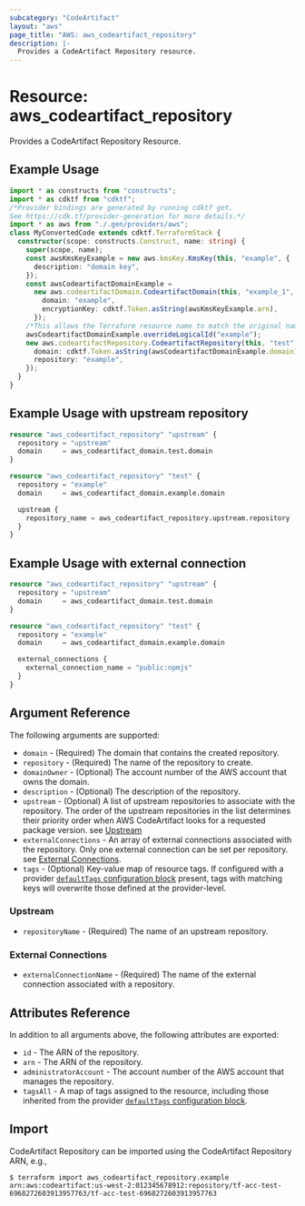 ```yaml
---
subcategory: "CodeArtifact"
layout: "aws"
page_title: "AWS: aws_codeartifact_repository"
description: |-
  Provides a CodeArtifact Repository resource.
---
```


# Resource: aws_codeartifact_repository

Provides a CodeArtifact Repository Resource.

## Example Usage

```typescript
import * as constructs from "constructs";
import * as cdktf from "cdktf";
/*Provider bindings are generated by running cdktf get.
See https://cdk.tf/provider-generation for more details.*/
import * as aws from "./.gen/providers/aws";
class MyConvertedCode extends cdktf.TerraformStack {
  constructor(scope: constructs.Construct, name: string) {
    super(scope, name);
    const awsKmsKeyExample = new aws.kmsKey.KmsKey(this, "example", {
      description: "domain key",
    });
    const awsCodeartifactDomainExample =
      new aws.codeartifactDomain.CodeartifactDomain(this, "example_1", {
        domain: "example",
        encryptionKey: cdktf.Token.asString(awsKmsKeyExample.arn),
      });
    /*This allows the Terraform resource name to match the original name. You can remove the call if you don't need them to match.*/
    awsCodeartifactDomainExample.overrideLogicalId("example");
    new aws.codeartifactRepository.CodeartifactRepository(this, "test", {
      domain: cdktf.Token.asString(awsCodeartifactDomainExample.domain),
      repository: "example",
    });
  }
}

```

## Example Usage with upstream repository

```terraform
resource "aws_codeartifact_repository" "upstream" {
  repository = "upstream"
  domain     = aws_codeartifact_domain.test.domain
}

resource "aws_codeartifact_repository" "test" {
  repository = "example"
  domain     = aws_codeartifact_domain.example.domain

  upstream {
    repository_name = aws_codeartifact_repository.upstream.repository
  }
}
```

## Example Usage with external connection

```terraform
resource "aws_codeartifact_repository" "upstream" {
  repository = "upstream"
  domain     = aws_codeartifact_domain.test.domain
}

resource "aws_codeartifact_repository" "test" {
  repository = "example"
  domain     = aws_codeartifact_domain.example.domain

  external_connections {
    external_connection_name = "public:npmjs"
  }
}
```

## Argument Reference

The following arguments are supported:

* `domain` - (Required) The domain that contains the created repository.
* `repository` - (Required) The name of the repository to create.
* `domainOwner` - (Optional) The account number of the AWS account that owns the domain.
* `description` - (Optional) The description of the repository.
* `upstream` - (Optional) A list of upstream repositories to associate with the repository. The order of the upstream repositories in the list determines their priority order when AWS CodeArtifact looks for a requested package version. see [Upstream](#upstream)
* `externalConnections` - An array of external connections associated with the repository. Only one external connection can be set per repository. see [External Connections](#external-connections).
* `tags` - (Optional) Key-value map of resource tags. If configured with a provider [`defaultTags` configuration block](https://registry.terraform.io/providers/hashicorp/aws/latest/docs#default_tags-configuration-block) present, tags with matching keys will overwrite those defined at the provider-level.

### Upstream

* `repositoryName` - (Required) The name of an upstream repository.

### External Connections

* `externalConnectionName` - (Required) The name of the external connection associated with a repository.

## Attributes Reference

In addition to all arguments above, the following attributes are exported:

* `id` - The ARN of the repository.
* `arn` - The ARN of the repository.
* `administratorAccount` - The account number of the AWS account that manages the repository.
* `tagsAll` - A map of tags assigned to the resource, including those inherited from the provider [`defaultTags` configuration block](https://registry.terraform.io/providers/hashicorp/aws/latest/docs#default_tags-configuration-block).

## Import

CodeArtifact Repository can be imported using the CodeArtifact Repository ARN, e.g.,

```
$ terraform import aws_codeartifact_repository.example arn:aws:codeartifact:us-west-2:012345678912:repository/tf-acc-test-6968272603913957763/tf-acc-test-6968272603913957763
```

<!-- cache-key: cdktf-0.17.0-pre.15 input-f466fc594df2132f32a909d594383e96c21427d51073c161b8df99b1f2f33b91 -->